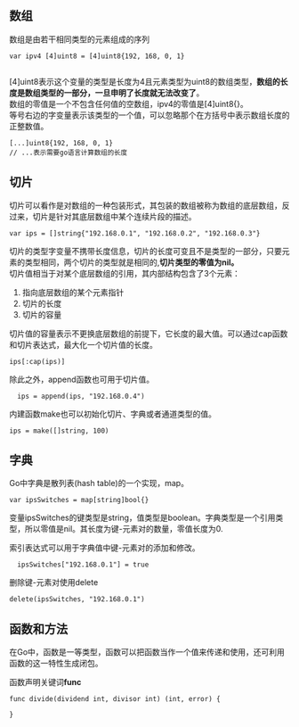 ## 数组
数组是由若干相同类型的元素组成的序列
```
var ipv4 [4]uint8 = [4]uint8{192, 168, 0, 1}
          
```
[4]uint8表示这个变量的类型是长度为4且元素类型为uint8的数组类型，**数组的长度是数组类型的一部分，一旦申明了长度就无法改变了**。<br>
数组的零值是一个不包含任何值的空数组，ipv4的零值是[4]uint8{}。<br>
等号右边的字变量表示该类型的一个值，可以忽略那个在方括号中表示数组长度的正整数值。
```
[...]uint8{192, 168, 0, 1}
// ...表示需要go语言计算数组的长度
```
## 切片
切片可以看作是对数组的一种包装形式，其包装的数组被称为数组的底层数组，反过来，切片是针对其底层数组中某个连续片段的描述。
```
var ips = []string{"192.168.0.1", "192.168.0.2", "192.168.0.3"}
```
切片的类型字变量不携带长度信息，切片的长度可变且不是类型的一部分，只要元素的类型相同，两个切片的类型就是相同的,**切片类型的零值为nil。**<br>
切片值相当于对某个底层数组的引用，其内部结构包含了3个元素：
1. 指向底层数组的某个元素指针
2. 切片的长度
3. 切片的容量

切片值的容量表示不更换底层数组的前提下，它长度的最大值。可以通过cap函数和切片表达式，最大化一个切片值的长度。
```
ips[:cap(ips)]
```
除此之外，append函数也可用于切片值。
```
  ips = append(ips, "192.168.0.4")
```
内建函数make也可以初始化切片、字典或者通道类型的值。
```
ips = make([]string, 100)
```
## 字典
Go中字典是散列表(hash table)的一个实现，map。
```
var ipsSwitches = map[string]bool{}
```
变量ipsSwitches的键类型是string，值类型是boolean。字典类型是一个引用类型，所以零值是nil。其长度为键-元素对的数量，零值长度为0.

索引表达式可以用于字典值中键-元素对的添加和修改。
```
  ipsSwitches["192.168.0.1"] = true
```

删除键-元素对使用delete
```
delete(ipsSwitches, "192.168.0.1")
```

## 函数和方法
在Go中，函数是一等类型，函数可以把函数当作一个值来传递和使用，还可利用函数的这一特性生成闭包。

函数声明关键词**func**
```
func divide(dividend int, divisor int) (int, error) {
  
}
```